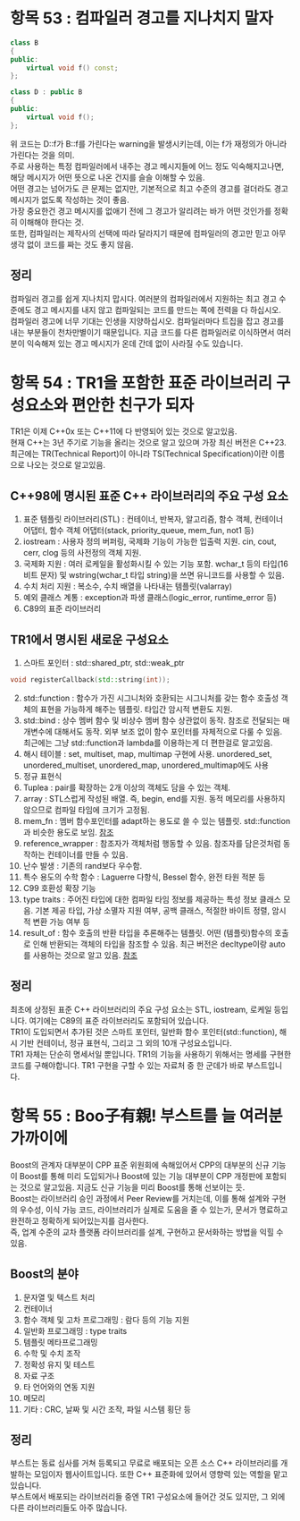 # 항목 53 : 컴파일러 경고를 지나치지 말자
```cpp
class B
{
public:
    virtual void f() const;
};

class D : public B
{
public:
    virtual void f();
};
```
위 코드는 D::f가 B::f를 가린다는 warning을 발생시키는데, 이는 f가 재정의가 아니라 가린다는 것을 의미.
<br>
주로 사용하는 특정 컴파일러에서 내주는 경고 메시지들에 어느 정도 익숙해지고나면, 해당 메시지가 어떤 뜻으로 나온 건지를 슬슬 이해할 수 있음.
<br>
어떤 경고는 넘어가도 큰 문제는 없지만, 기본적으로 최고 수준의 경고를 걸더라도 경고 메시지가 없도록 작성하는 것이 좋음.
<br>
가장 중요한건 경고 메시지를 없애기 전에 그 경고가 알리려는 바가 어떤 것인가를 정확히 이해해야 한다는 것.
<br>
또한, 컴파일러는 제작사의 선택에 따라 달라지기 때문에 컴파일러의 경고만 믿고 아무 생각 없이 코드를 짜는 것도 좋지 않음.

## 정리
컴파일러 경고를 쉽게 지나치지 맙시다. 여러분의 컴파일러에서 지원하는 최고 경고 수준에도 경고 메시지를 내지 않고 컴파일되는 코드를 만드는 쪽에 전력을 다 하십시오.
<br>
컴파일러 경고에 너무 기대는 인생을 지양하십시오. 컴파일러마다 트집을 잡고 경고를 내는 부분들이 천차만별이기 때문입니다. 지금 코드를 다른 컴파일러로 이식하면서 여러분이 익숙해져 있는 경고 메시지가 온데 간데 없이 사라질 수도 있습니다.

# 항목 54 : TR1을 포함한 표준 라이브러리 구성요소와 편안한 친구가 되자
TR1은 이제 C++0x 또는 C++11에 다 반영되어 있는 것으로 알고있음.
<br>
현재 C++는 3년 주기로 기능을 올리는 것으로 알고 있으며 가장 최신 버전은 C++23.
<br>
최근에는 TR(Technical Report)이 아니라 TS(Technical Specification)이란 이름으로 나오는 것으로 알고있음.

## C++98에 명시된 표준 C++ 라이브러리의 주요 구성 요소
1. 표준 템플릿 라이브러리(STL) : 컨테이너, 반복자, 알고리즘, 함수 객체, 컨테이너 어댑터, 함수 객체 어댑터(stack, priority_queue, mem_fun, not1 등)
2. iostream : 사용자 정의 버퍼링, 국제화 기능이 가능한 입출력 지원. cin, cout, cerr, clog 등의 사전정의 객체 지원.
3. 국제화 지원 : 여러 로케일을 활성화시킬 수 있는 기능 포함. wchar_t 등의 타입(16비트 문자) 및 wstring(wchar_t 타입 string)을 쓰면 유니코드를 사용할 수 있음.
4. 수치 처리 지원 : 복소수, 수치 배열을 나타내는 템플릿(valarray)
5. 예외 클래스 계통 : exception과 파생 클래스(logic_error, runtime_error 등)
6. C89의 표준 라이브러리

## TR1에서 명시된 새로운 구성요소
1. 스마트 포인터 : std::shared_ptr, std::weak_ptr
```cpp
void registerCallback(std::string(int));
```
2. std::function : 함수가 가진 시그니처와 호환되는 시그니처를 갖는 함수 호출성 객체의 표현을 가능하게 해주는 템플릿. 타입간 암시적 변환도 지원.
3. std::bind : 상수 멤버 함수 및 비상수 멤버 함수 상관없이 동작. 참조로 전달되는 매개변수에 대해서도 동작. 외부 보조 없이 함수 포인터를 자체적으로 다룰 수 있음. 최근에는 그냥 std::function과 lambda를 이용하는게 더 편한걸로 알고있음.
4. 해시 테이블 : set, multiset, map, multimap 구현에 사용. unordered_set, unordered_multiset, unordered_map, unordered_multimap에도 사용
5. 정규 표현식
6. Tuplea : pair를 확장하는 2개 이상의 객체도 담을 수 있는 객체.
7. array : STL스럽게 작성된 배열. 즉, begin, end를 지원. 동적 메모리를 사용하지 않으므로 컴파일 타임에 크기가 고정됨.
8. mem_fn : 멤버 함수포인터를 adapt하는 용도로 쓸 수 있는 템플릿. std::function과 비슷한 용도로 보임. [참조](https://modoocode.com/254)
9. reference_wrapper : 참조자가 객체처럼 행동할 수 있음. 참조자를 담은것처럼 동작하는 컨테이너를 만들 수 있음.
10. 난수 발생 : 기존의 rand보다 우수함.
11. 특수 용도의 수학 함수 : Laguerre 다항식, Bessel 함수, 완전 타원 적분 등
12. C99 호환성 확장 기능
13. type traits : 주어진 타입에 대한 컴파일 타임 정보를 제공하는 특성 정보 클래스 모음. 기본 제공 타입, 가상 소멸자 지원 여부, 공백 클래스, 적절한 바이트 정렬, 암시적 변환 가능 여부 등
14. result_of : 함수 호출의 반환 타입을 추론해주는 템플릿. 어떤 (템플릿)함수의 호출로 인해 반환되는 객체의 타입을 참조할 수 있음. 최근 버전은 decltype이랑 auto를 사용하는 것으로 알고 있음. [참조](https://stackoverflow.com/a/2689761/8106257)

## 정리
최초에 상정된 표준 C++ 라이브러리의 주요 구성 요소는 STL, iostream, 로케일 등입니다. 여기에는 C89의 표준 라이브러리도 포함되어 있습니다.
<br>
TR1이 도입되면서 추가된 것은 스마트 포인터, 일반화 함수 포인터(std::function), 해시 기반 컨테이너, 정규 표현식, 그리고 그 외의 10개 구성요소입니다.
<br>
TR1 자체는 단순히 명세서일 뿐입니다. TR1의 기능을 사용하기 위해서는 명세를 구현한 코드를 구해야합니다. TR1 구현을 구할 수 있는 자료처 중 한 군데가 바로 부스트입니다.

# 항목 55 : Boo子有親! 부스트를 늘 여러분 가까이에
Boost의 관계자 대부분이 CPP 표준 위원회에 속해있어서 CPP의 대부분의 신규 기능이 Boost를 통해 미리 도입되거나 Boost에 있는 기능 대부분이 CPP 개정판에 포함되는 것으로 알고있음. 지금도 신규 기능을 미리 Boost를 통해 선보이는 듯.
<br>
Boost는 라이브러리 승인 과정에서 Peer Review를 거치는데, 이를 통해 설계와 구현의 우수성, 이식 가능 코드, 라이브러리가 실제로 도움을 줄 수 있는가, 문서가 명료하고 완전하고 정확하게 되어있는지를 검사한다.
<br>
즉, 업계 수준의 교차 플랫폼 라이브러리를 설계, 구현하고 문서화하는 방법을 익힐 수 있음.

## Boost의 분야
1. 문자열 및 텍스트 처리
2. 컨테이너
3. 함수 객체 및 고차 프로그래밍 : 람다 등의 기능 지원
4. 일반화 프로그래밍 : type traits
5. 템플릿 메타프로그래밍
6. 수학 및 수치 조작
7. 정확성 유지 및 테스트
8. 자료 구조
9. 타 언어와의 연동 지원
10. 메모리
11. 기타 : CRC, 날짜 및 시간 조작, 파일 시스템 횡단 등

## 정리
부스트는 동료 심사를 거쳐 등록되고 무료로 배포되는 오픈 소스 C++ 라이브러리를 개발하는 모임이자 웹사이트입니다. 또한 C++ 표준화에 있어서 영향력 있는 역할을 맡고 있습니다.
<br>
부스트에서 배포되는 라이브러리들 중엔 TR1 구성요소에 들어간 것도 있지만, 그 외에 다른 라이브러리들도 아주 많습니다.
